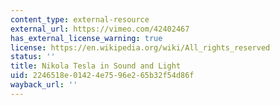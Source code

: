 ```yaml
---
content_type: external-resource
external_url: https://vimeo.com/42402467
has_external_license_warning: true
license: https://en.wikipedia.org/wiki/All_rights_reserved
status: ''
title: Nikola Tesla in Sound and Light
uid: 2246518e-0142-4e75-96e2-65b32f54d86f
wayback_url: ''
---
```

